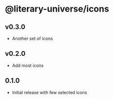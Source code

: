# @literary-universe/icons

## v0.3.0

- Another set of icons

## v0.2.0

- Add most icons

## 0.1.0

- Initial release with few selected icons
